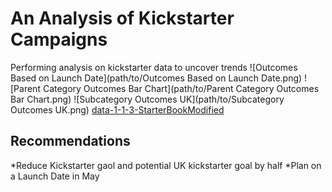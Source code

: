 # An Analysis of Kickstarter Campaigns
Performing analysis on kickstarter data to uncover trends
![Outcomes Based on Launch Date](path/to/Outcomes Based on Launch Date.png)
![Parent Category Outcomes Bar Chart](path/to/Parent Category Outcomes Bar Chart.png)
![Subcategory Outcomes UK](path/to/Subcategory Outcomes UK.png)
[data-1-1-3-StarterBookModified](path/to/data-1-1-3-StarterBookModified.xlsx)
## Recommendations
*Reduce Kickstarter gaol and potential UK kickstarter goal by half
*Plan on a Launch Date in May
